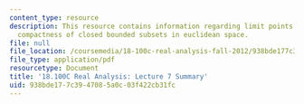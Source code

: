 ```yaml
---
content_type: resource
description: This resource contains information regarding limit points and compactness;
  compactness of closed bounded subsets in euclidean space.
file: null
file_location: /coursemedia/18-100c-real-analysis-fall-2012/938bde177c3947085a0c03f422cb31fc_MIT18_100CF12_l7sum.pdf
file_type: application/pdf
resourcetype: Document
title: '18.100C Real Analysis: Lecture 7 Summary'
uid: 938bde17-7c39-4708-5a0c-03f422cb31fc
---
```

